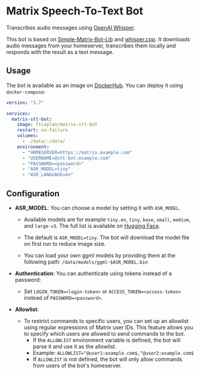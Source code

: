 # Matrix Speech-To-Text Bot

Transcribes audio messages using [OpenAI Whisper](https://github.com/openai/whisper).

This bot is based on [Simple-Matrix-Bot-Lib](https://github.com/i10b/simplematrixbotlib) and [whisper.cpp](https://github.com/ggerganov/whisper.cpp). It downloads audio messages from your homeserver, transcribes them locally and responds with the result as a text message.

## Usage

The bot is available as an image on [DockerHub](https://hub.docker.com/r/ftcaplan/matrix-stt-bot).
You can deploy it using `docker-compose`:

```yaml
version: "3.7"

services:
  matrix-stt-bot:
    image: ftcaplan/matrix-stt-bot
    restart: on-failure
    volumes:
      - ./data/:/data/
    environment:
      - "HOMESERVER=https://matrix.example.com"
      - "USERNAME=@stt-bot:example.com"
      - "PASSWORD=<password>"
      - "ASR_MODEL=tiny"
      - "ASR_LANGUAGE=en"
```

## Configuration

- **ASR_MODEL**: You can choose a model by setting it with `ASR_MODEL`. 
  
  - Available models are for example `tiny.en`, `tiny`, `base`, `small`, `medium`, and `large-v3`. The full list is available on [Hugging Face](https://huggingface.co/ggerganov/whisper.cpp). 
  
  - The default is `ASR_MODEL=tiny`. The bot will download the model file on first run to reduce image size.

  - You can load your own ggml models by providing them at the following path: `/data/models/ggml-$ASR_MODEL.bin`

- **Authentication**: You can authenticate using tokens instead of a password:
    - Set `LOGIN_TOKEN=<login-token>` or `ACCESS_TOKEN=<access-token>` instead of `PASSWORD=<password>`.

- **Allowlist**:
  - To restrict commands to specific users, you can set up an allowlist using regular expressions of Matrix user IDs. This feature allows you to specify which users are allowed to send commands to the bot.
    - If the `ALLOWLIST` environment variable is defined, the bot will parse it and use it as the allowlist.
    - Example: `ALLOWLIST=^@user1:example.com$,^@user2:example.com$`
    - If `ALLOWLIST` is not defined, the bot will only allow commands from users of the bot's homeserver.
